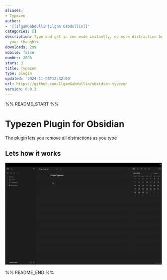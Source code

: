 ```yaml
---
aliases:
- Typezen
author:
- '[[IlgamGabdullin|Ilgam Gabdullin]]'
categories: []
description: Type and get in zen mode instantly, no more distraction between you and
  your thoughts
downloads: 299
mobile: false
number: 2006
stars: 3
title: Typezen
type: plugin
updated: '2024-11-08T12:32:50'
url: https://github.com/IlgamGabdullin/obsidian-typezen
version: 0.0.3
---
```


%% README_START %%

# Typezen Plugin for Obsidian
The plugin lets you remove all distractions as you type 

## Lets how it works 

![](https://raw.githubusercontent.com/IlgamGabdullin/obsidian-typezen/HEAD/how_to_use.gif)



%% README_END %%